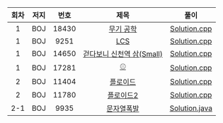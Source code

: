 | 회차 | 저지 | 번호 | 제목 | 풀이 |
|:---:|:---:|:---:|:---:|:---:|
| 1 | BOJ | 18430 | [무기 공학](https://www.acmicpc.net/problem/18430) | [Solution.cpp](https://github.com/HumanHyeon/Algorithm/blob/master/Baekjoon_18430(%EB%AC%B4%EA%B8%B0%EA%B3%B5%ED%95%99).cpp) |
| 1 | BOJ | 9251 | [LCS](https://www.acmicpc.net/problem/9251) | [Solution.cpp](https://github.com/HumanHyeon/Algorithm/blob/master/Baekjoon_9251(LCS).cpp) |
| 1 | BOJ | 14650 | [걷다보니 신천역 삼(Small)](https://www.acmicpc.net/problem/14650) | [Solution.cpp](https://github.com/HumanHyeon/Algorithm/blob/master/Baekjoon_14650(%EA%B1%B7%EB%8B%A4%EB%B3%B4%EB%8B%88%EC%8B%A0%EC%B2%9C%EC%97%AD%EC%82%BCSmall).cpp) |
| 1 | BOJ | 17281 | [⚾](https://www.acmicpc.net/problem/17281) | [Solution.cpp](https://github.com/HumanHyeon/Algorithm/blob/master/Baekjoon_17281(%EC%95%BC%EA%B5%AC%EA%B3%B5).cpp) |
| 2 | BOJ | 11404 | [플로이드](https://www.acmicpc.net/problem/11404) | [Solution.cpp](https://github.com/HumanHyeon/Algorithm/blob/master/Baekjoon_11404(%ED%94%8C%EB%A1%9C%EC%9D%B4%EB%93%9C).cpp) |
| 2 | BOJ | 11780 | [플로이드2](https://www.acmicpc.net/problem/11780) | [Solution.cpp](https://github.com/HumanHyeon/Algorithm/blob/master/Baekjoon_11780(%ED%94%8C%EB%A1%9C%EC%9D%B4%EB%93%9C2).cpp) |
| 2-1 | BOJ | 9935 | [문자열폭발](https://www.acmicpc.net/problem/9935) | [Solution.java](https://github.com/HumanHyeon/Algorithm/blob/master/Baekjoon_9935(%EB%AC%B8%EC%9E%90%EC%97%B4%ED%8F%AD%EB%B0%9C).java) |
